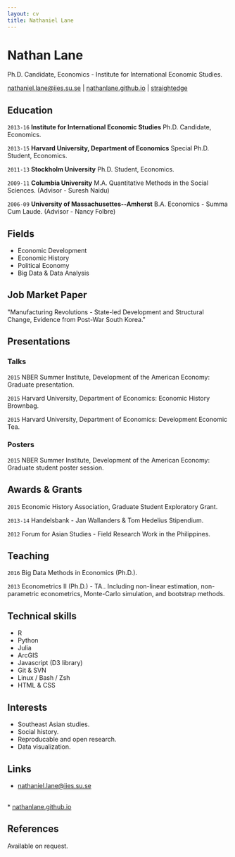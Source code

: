 ```yaml
---
layout: cv
title: Nathaniel Lane
---
```

# Nathan Lane
Ph.D. Candidate, Economics - Institute for International Economic Studies.

<a href="mailto:ben@blm.io">nathaniel.lane@iies.su.se</a>
|
<i class="fa fa-github"></i> <a href="http://nathanlane.github.com/">nathanlane.github.io</a>
|
<i class="fa fa-twitter"></i> <a href="http://twitter.com/straightedge">straightedge</a>


## Education

`2013-16`
__Institute for International Economic Studies__ Ph.D. Candidate, Economics.

`2013-15`
__Harvard University, Department of Economics__ Special Ph.D. Student, Economics.

`2011-13`
__Stockholm University__ Ph.D. Student, Economics.

`2009-11`
__Columbia University__ M.A. Quantitative Methods in the Social Sciences. (Advisor - Suresh Naidu)

`2006-09`
__University of Massachusettes--Amherst__ B.A. Economics - Summa Cum Laude. (Advisor - Nancy Folbre)


## Fields

* Economic Development
* Economic History
* Political Economy
* Big Data & Data Analysis


## Job Market Paper 

"Manufacturing Revolutions - State-led Development and Structural Change, Evidence from Post-War South Korea."



## Presentations

### Talks

`2015`
NBER Summer Institute, Development of the American Economy: Graduate presentation.

`2015`
Harvard University, Department of Economics: Economic History Brownbag.

`2015`
Harvard University, Department of Economics: Development Economic Tea.


### Posters

`2015`
NBER Summer Institute, Development of the American Economy: Graduate student poster session.


## Awards & Grants

`2015`
Economic History Association, Graduate Student Exploratory Grant.

`2013-14`
Handelsbank - Jan Wallanders & Tom Hedelius Stipendium.

`2012`
Forum for Asian Studies - Field Research Work in the Philippines.



## Teaching

`2016`
Big Data Methods in Economics (Ph.D.). 

`2013`
Econometrics II (Ph.D.) - TA.. Including non-linear estimation, non-parametric econometrics, Monte-Carlo simulation, and bootstrap methods.


## Technical skills

* R
* Python
* Julia
* ArcGIS
* Javascript (D3 library)
* Git & SVN
* Linux / Bash / Zsh
* HTML & CSS


## Interests

* Southeast Asian studies.
* Social history. 
* Reproducable and open research.
* Data visualization.


## Links

* <i class="fa fa-envelope"></i> <a href="mailto:nathaniel.lane@iies.su.se">nathaniel.lane@iies.su.se</a>
<br />
* <i class="fa fa-github"></i> <a href="http://nathanlane.github.com/">nathanlane.github.io</a><br />

## References

Available on request.

<!-- ### Footer

Last updated: May 2013 -->

